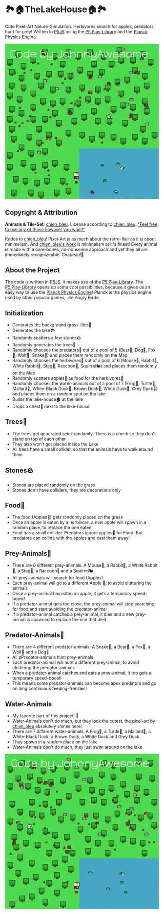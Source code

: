 # 🏞️🏠TheLakeHouse🏠🏞️
Cute Pixel-Art Nature-Simulation. Herbivores search for apples, predators hunt for prey! Written in [P5JS](https://p5js.org/) using the [P5.Play-Library](https://p5play.org/) and the [Planck Physics Engine](https://piqnt.com/planck.js/).


![TheLakeHouse](https://raw.githubusercontent.com/johnnyawesome/TheLakeHouse/main/TheLakeHouse/DemoImages/TheLakeHouse.gif)

## Copyright & Attribution

**Animals & Tile-Set**: [chien_bleu](https://chien-bleu.itch.io/). License according to [chien_bleu](https://chien-bleu.itch.io/): ["Feel free to use any of those however you want!"](https://chien-bleu.itch.io/forest-animals)

Kudos to [chien_bleu](https://chien-bleu.itch.io/)! Pixel-Art is as much about the retro-flair as it is about minimalism. And [chien_bleu's work](https://chien-bleu.itch.io/forest-animals) is minimalism at it's finest! Every animal is made with a bare-bones, no-nonsense approach and yet they all are immediately recognizeable. Chapeau!🎩

## About the Project

The code is written in [P5JS](https://p5js.org/). It makes use of the [P5.Play-Library](https://p5play.org/).
The [P5.Play-Library](https://p5play.org/) opens up some cool possibilities, because it gives us an easy way to use the [Planck Physics Engine](https://piqnt.com/planck.js/)! Planck is the physics engine used by other popular games, like Angry Birds!

## Initialization

- Generates the background grass-tiles🌱
- Generates the lake🏞️
- Randomly scatters a few stones🪨
- Randomly generates the trees🌳
- Randomly chooses the predators🐺 out of a pool of 5 (Bear🐻, Dog🐶, Fox🦊, Wolf🐺, Snake🐍) and places them randomly on the Map
- Randomly chooses the herbivores🐰 out of a pool of 6 (Mouse🐁, Rabbit🐰, White Rabbit🐰, Stag🦌, Raccoon🦝, Squirrel🐿️) and places them randomly on the Map
- Randomly scatters apples🍎 as food for the herbivores🐰
- Randomly chooses the water-animals out of a pool of 7 (Frog🐸, Turtle🐢, Mallard🦆, White-Black Duck🦆, Brown Duck🦆, White Duck🦆, Grey Duck🦆) and places them on a random spot on the lake
- Builds the lake-house🏠 at the lake
- Drops a chest🎁 next to the lake-house

## Trees🌳

- The trees get generated semi-randomly. There is a check so they don't stand on top of each other
- They also won't get placed inside the Lake
- All trees have a small collider, so that the animals have to walk around them

## Stones🪨

- Stones are placed randomly on the grass
- Stones don't have colliders, they are decorations only

## Food🍎

- The food (Apples🍎) gets randomly placed on the grass
- Once an apple is eaten by a herbivore, a new apple will spawn in a random place, to replace the one eaten
- Food has a small collider. Predators ignore apples🍎 for Food. But predators can collide with the apples and cast them away!

## Prey-Animals🐰

- There are 6 different prey-animals: A Mouse🐁, a Rabbit🐰, a White Rabbit🐰, a Stag🦌, a Raccoon🦝 and a Squirrel🐿️
- All prey-animals will search for food (Apples)
- Each prey-animal will go to a different Apple 🍎, to avoid cluttering the animals
- Once a prey-animal has eaten an apple, it gets a temporary speed-boost!
- If a predator-animal gets too close, the prey-animal will stop searching for food and start avoiding the predator-animal
- If a predator-animal catches a prey-animal, it dies and a new prey-animal is spawned to replace the one that died

## Predator-Animals🐺

- There are 4 different predator-animals: A Snake🐍, a Bear🐻, a Fox🦊, a Wolf🐺 and a Dog🐶
- All pPredator-animals hunt prey-animals
- Each predator-animal will hunt a different prey-animal, to avoid cluttering the predator-animals
- When a predator-animal catches and eats a prey-animal, it too gets a temporary speed-boost!
- This means some predator-animals can become apex predators and go on long continuous feeding-frenzies!

## Water-Animals

- My favorite part of this project! 💙
- Water-Animals don't do much, but they look the cutest, the pixel-art by [chien_bleu](https://chien-bleu.itch.io/) absolutely shines here!
- There are 7 different water-animals: A Frog🐸, a Turtle🐢, a Mallard🦆, a White-Black Duck, a Brown Duck, a White Duck and  Grey Duck
- They spawn in a random place on the lake
- Water-Animals don't do much, they just swim around on the lake

![TheLakeHouse](https://raw.githubusercontent.com/johnnyawesome/TheLakeHouse/main/TheLakeHouse/DemoImages/TheLakeHouse2.gif)
